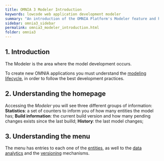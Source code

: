 ```yaml
---
title: OMNIA 3 Modeler Introduction
keywords: lowcode web application development modeler
summary: "An introduction of the OMNIA Platform's Modeler feature and how it will help you build better web applications."
sidebar: omnia3_sidebar
permalink: omnia3_modeler_introduction.html
folder: omnia3
---
```



## 1. Introduction

The Modeler is the area where the model development occurs.

To create new OMNIA applications you must understand the [modeling lifecycle](omnia3_modeler_lifecycle.html), in order to follow the best development practices.

## 2. Understanding the homepage
Accessing the _Modeler_ you will see three different groups of information:
  **Statistics**: a set of counters to inform you of how many entities the model has;
  **Build information**: the current build version and how many pending changes exists since the last builld;
  **History**: the last model changes;

## 3. Understanding the menu
The menu has entries to each one of the [entities](omnia3_modeler_entities.html), as well to the [data analytics](omnia3_modeler_datavisualization.html) and the [versioning](omnia3_modeler_lifecycle.html) mechanisms.
